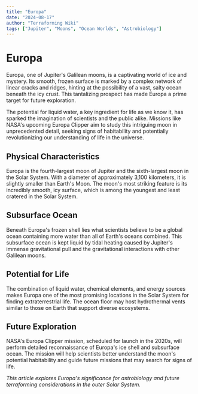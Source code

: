 ```yaml
---
title: "Europa"
date: "2024-08-17"
author: "Terraforming Wiki"
tags: ["Jupiter", "Moons", "Ocean Worlds", "Astrobiology"]
---
```


# Europa

Europa, one of Jupiter's Galilean moons, is a captivating world of ice and mystery. Its smooth, frozen surface is marked by a complex network of linear cracks and ridges, hinting at the possibility of a vast, salty ocean beneath the icy crust. This tantalizing prospect has made Europa a prime target for future exploration.

The potential for liquid water, a key ingredient for life as we know it, has sparked the imagination of scientists and the public alike. Missions like NASA's upcoming Europa Clipper aim to study this intriguing moon in unprecedented detail, seeking signs of habitability and potentially revolutionizing our understanding of life in the universe.

## Physical Characteristics

Europa is the fourth-largest moon of Jupiter and the sixth-largest moon in the Solar System. With a diameter of approximately 3,100 kilometers, it is slightly smaller than Earth's Moon. The moon's most striking feature is its incredibly smooth, icy surface, which is among the youngest and least cratered in the Solar System.

## Subsurface Ocean

Beneath Europa's frozen shell lies what scientists believe to be a global ocean containing more water than all of Earth's oceans combined. This subsurface ocean is kept liquid by tidal heating caused by Jupiter's immense gravitational pull and the gravitational interactions with other Galilean moons.

## Potential for Life

The combination of liquid water, chemical elements, and energy sources makes Europa one of the most promising locations in the Solar System for finding extraterrestrial life. The ocean floor may host hydrothermal vents similar to those on Earth that support diverse ecosystems.

## Future Exploration

NASA's Europa Clipper mission, scheduled for launch in the 2020s, will perform detailed reconnaissance of Europa's ice shell and subsurface ocean. The mission will help scientists better understand the moon's potential habitability and guide future missions that may search for signs of life.

*This article explores Europa's significance for astrobiology and future terraforming considerations in the outer Solar System.*